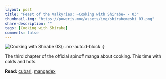 ```yaml
---
layout: post
title: "Feast of the Valkyries: ~Cooking with Shirabe~ - 03"
thumbnail-img: "https://poweris.moe/assets/img/shirabemeshi_03.png"
share-description: ""
tags: [Cooking with Shirabe]
comments: false
---
```


![Cooking with Shirabe 03](https://poweris.moe/assets/img/shirabemeshi_03.png){: .mx-auto.d-block :}

The third chapter of the official spinoff manga about cooking. This time with colds and hots.
<!-- excerpt-end -->

**Read:** [cubari](https://cubari.moe/read/gist/CookingWithShirabe/3/1/), [mangadex](https://mangadex.org/chapter/d2b041c6-bf19-48be-a7b4-52bbcbdfe09c) <br>
